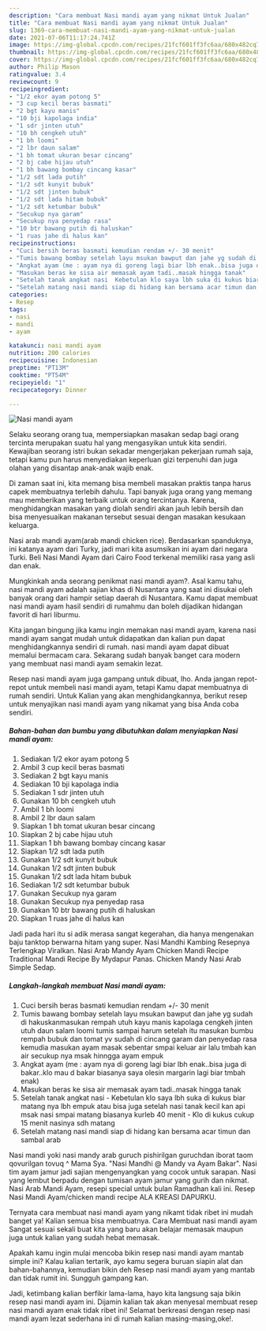 ```yaml
---
description: "Cara membuat Nasi mandi ayam yang nikmat Untuk Jualan"
title: "Cara membuat Nasi mandi ayam yang nikmat Untuk Jualan"
slug: 1369-cara-membuat-nasi-mandi-ayam-yang-nikmat-untuk-jualan
date: 2021-07-06T11:17:24.741Z
image: https://img-global.cpcdn.com/recipes/21fcf601ff3fc6aa/680x482cq70/nasi-mandi-ayam-foto-resep-utama.jpg
thumbnail: https://img-global.cpcdn.com/recipes/21fcf601ff3fc6aa/680x482cq70/nasi-mandi-ayam-foto-resep-utama.jpg
cover: https://img-global.cpcdn.com/recipes/21fcf601ff3fc6aa/680x482cq70/nasi-mandi-ayam-foto-resep-utama.jpg
author: Philip Mason
ratingvalue: 3.4
reviewcount: 9
recipeingredient:
- "1/2 ekor ayam potong 5"
- "3 cup kecil beras basmati"
- "2 bgt kayu manis"
- "10 bji kapolaga india"
- "1 sdr jinten utuh"
- "10 bh cengkeh utuh"
- "1 bh loomi"
- "2 lbr daun salam"
- "1 bh tomat ukuran besar cincang"
- "2 bj cabe hijau utuh"
- "1 bh bawang bombay cincang kasar"
- "1/2 sdt lada putih"
- "1/2 sdt kunyit bubuk"
- "1/2 sdt jinten bubuk"
- "1/2 sdt lada hitam bubuk"
- "1/2 sdt ketumbar bubuk"
- "Secukup nya garam"
- "Secukup nya penyedap rasa"
- "10 btr bawang putih di haluskan"
- "1 ruas jahe di halus kan"
recipeinstructions:
- "Cuci bersih beras basmati kemudian rendam +/- 30 menit"
- "Tumis bawang bombay setelah layu msukan bawput dan jahe yg sudah di hakuskanmasukan rempah utuh kayu manis kapolaga cengkeh jinten utuh daun salam loomi tumis sampai harum setelah itu masukan bumbu rempah bubuk dan tomat yv sudah di cincang garam dan penyedap rasa kemudia masukan ayam masak sebentar smpai keluar air lalu tmbah kan air secukup nya msak hinngga ayam empuk"
- "Angkat ayam (me : ayam nya di goreng lagi biar lbh enak..bisa juga di bakar..klo mau d bakar biasanya saya olesin margarin lagi biar tmbah enak)"
- "Masukan beras ke sisa air memasak ayam tadi..masak hingga tanak"
- "Setelah tanak angkat nasi  Kebetulan klo saya lbh suka di kukus biar matang nya lbh empuk atau bisa juga setelah nasi tanak kecil kan api msak nasi smpai matang biasanya kurleb 40 menit  Klo di kukus cukup 15 menit nasinya sdh matang"
- "Setelah matang nasi mandi siap di hidang kan bersama acar timun dan sambal arab"
categories:
- Resep
tags:
- nasi
- mandi
- ayam

katakunci: nasi mandi ayam 
nutrition: 200 calories
recipecuisine: Indonesian
preptime: "PT13M"
cooktime: "PT54M"
recipeyield: "1"
recipecategory: Dinner

---
```



![Nasi mandi ayam](https://img-global.cpcdn.com/recipes/21fcf601ff3fc6aa/680x482cq70/nasi-mandi-ayam-foto-resep-utama.jpg)

Selaku seorang orang tua, mempersiapkan masakan sedap bagi orang tercinta merupakan suatu hal yang mengasyikan untuk kita sendiri. Kewajiban seorang istri bukan sekadar mengerjakan pekerjaan rumah saja, tetapi kamu pun harus menyediakan keperluan gizi terpenuhi dan juga olahan yang disantap anak-anak wajib enak.

Di zaman  saat ini, kita memang bisa membeli masakan praktis tanpa harus capek membuatnya terlebih dahulu. Tapi banyak juga orang yang memang mau memberikan yang terbaik untuk orang tercintanya. Karena, menghidangkan masakan yang diolah sendiri akan jauh lebih bersih dan bisa menyesuaikan makanan tersebut sesuai dengan masakan kesukaan keluarga. 

Nasi arab mandi ayam(arab mandi chicken rice). Berdasarkan spanduknya, ini katanya ayam dari Turky, jadi mari kita asumsikan ini ayam dari negara Turki. Beli Nasi Mandi Ayam dari Cairo Food terkenal memiliki rasa yang asli dan enak.

Mungkinkah anda seorang penikmat nasi mandi ayam?. Asal kamu tahu, nasi mandi ayam adalah sajian khas di Nusantara yang saat ini disukai oleh banyak orang dari hampir setiap daerah di Nusantara. Kamu dapat membuat nasi mandi ayam hasil sendiri di rumahmu dan boleh dijadikan hidangan favorit di hari liburmu.

Kita jangan bingung jika kamu ingin memakan nasi mandi ayam, karena nasi mandi ayam sangat mudah untuk didapatkan dan kalian pun dapat menghidangkannya sendiri di rumah. nasi mandi ayam dapat dibuat memalui bermacam cara. Sekarang sudah banyak banget cara modern yang membuat nasi mandi ayam semakin lezat.

Resep nasi mandi ayam juga gampang untuk dibuat, lho. Anda jangan repot-repot untuk membeli nasi mandi ayam, tetapi Kamu dapat membuatnya di rumah sendiri. Untuk Kalian yang akan menghidangkannya, berikut resep untuk menyajikan nasi mandi ayam yang nikamat yang bisa Anda coba sendiri.

<!--inarticleads1-->

##### Bahan-bahan dan bumbu yang dibutuhkan dalam menyiapkan Nasi mandi ayam:

1. Sediakan 1/2 ekor ayam potong 5
1. Ambil 3 cup kecil beras basmati
1. Sediakan 2 bgt kayu manis
1. Sediakan 10 bji kapolaga india
1. Sediakan 1 sdr jinten utuh
1. Gunakan 10 bh cengkeh utuh
1. Ambil 1 bh loomi
1. Ambil 2 lbr daun salam
1. Siapkan 1 bh tomat ukuran besar cincang
1. Siapkan 2 bj cabe hijau utuh
1. Siapkan 1 bh bawang bombay cincang kasar
1. Siapkan 1/2 sdt lada putih
1. Gunakan 1/2 sdt kunyit bubuk
1. Gunakan 1/2 sdt jinten bubuk
1. Gunakan 1/2 sdt lada hitam bubuk
1. Sediakan 1/2 sdt ketumbar bubuk
1. Gunakan Secukup nya garam
1. Gunakan Secukup nya penyedap rasa
1. Gunakan 10 btr bawang putih di haluskan
1. Siapkan 1 ruas jahe di halus kan


Jadi pada hari itu si adik merasa sangat kegerahan, dia hanya mengenakan baju tanktop berwarna hitam yang super. Nasi Mandhi Kambing Resepnya Terlengkap Viralkan. Nasi Arab Mandy Ayam Chicken Mandi Recipe Traditional Mandi Recipe By Mydapur Panas. Chicken Mandy Nasi Arab Simple Sedap. 

<!--inarticleads2-->

##### Langkah-langkah membuat Nasi mandi ayam:

1. Cuci bersih beras basmati kemudian rendam +/- 30 menit
1. Tumis bawang bombay setelah layu msukan bawput dan jahe yg sudah di hakuskanmasukan rempah utuh kayu manis kapolaga cengkeh jinten utuh daun salam loomi tumis sampai harum setelah itu masukan bumbu rempah bubuk dan tomat yv sudah di cincang garam dan penyedap rasa kemudia masukan ayam masak sebentar smpai keluar air lalu tmbah kan air secukup nya msak hinngga ayam empuk
1. Angkat ayam (me : ayam nya di goreng lagi biar lbh enak..bisa juga di bakar..klo mau d bakar biasanya saya olesin margarin lagi biar tmbah enak)
1. Masukan beras ke sisa air memasak ayam tadi..masak hingga tanak
1. Setelah tanak angkat nasi  - Kebetulan klo saya lbh suka di kukus biar matang nya lbh empuk atau bisa juga setelah nasi tanak kecil kan api msak nasi smpai matang biasanya kurleb 40 menit  - Klo di kukus cukup 15 menit nasinya sdh matang
1. Setelah matang nasi mandi siap di hidang kan bersama acar timun dan sambal arab


Nasi mandi yoki nasi mandy arab guruch pishirilgan guruchdan iborat taom qovurilgan tovuq ^ Mama Sya. &#34;Nasi Mandhi @ Mandy va Ayam Bakar&#34;. Nasi tim ayam jamur jadi sajian mengenyangkan yang cocok untuk sarapan. Nasi yang lembut berpadu dengan tumisan ayam jamur yang gurih dan nikmat. Nasi Arab Mandi Ayam, resepi special untuk bulan Ramadhan kali ini. Resep Nasi Mandi Ayam/chicken mandi recipe ALA KREASI DAPURKU. 

Ternyata cara membuat nasi mandi ayam yang nikamt tidak ribet ini mudah banget ya! Kalian semua bisa membuatnya. Cara Membuat nasi mandi ayam Sangat sesuai sekali buat kita yang baru akan belajar memasak maupun juga untuk kalian yang sudah hebat memasak.

Apakah kamu ingin mulai mencoba bikin resep nasi mandi ayam mantab simple ini? Kalau kalian tertarik, ayo kamu segera buruan siapin alat dan bahan-bahannya, kemudian bikin deh Resep nasi mandi ayam yang mantab dan tidak rumit ini. Sungguh gampang kan. 

Jadi, ketimbang kalian berfikir lama-lama, hayo kita langsung saja bikin resep nasi mandi ayam ini. Dijamin kalian tak akan menyesal membuat resep nasi mandi ayam enak tidak ribet ini! Selamat berkreasi dengan resep nasi mandi ayam lezat sederhana ini di rumah kalian masing-masing,oke!.


